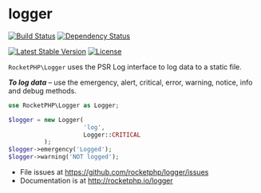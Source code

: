 # logger

[![Build Status](https://travis-ci.org/rocketphp/logger.svg?branch=master)](https://travis-ci.org/rocketphp/logger)
[![Dependency Status](https://www.versioneye.com/user/projects/55e5f05b8c0f62001b000518/badge.svg?style=flat)](https://www.versioneye.com/user/projects/55e5f05b8c0f62001b000518)

[![Latest Stable Version](https://poser.pugx.org/rocketphp/logger/v/stable)](https://packagist.org/packages/rocketphp/logger)
[![License](https://poser.pugx.org/rocketphp/logger/license)](https://packagist.org/packages/rocketphp/logger)

`RocketPHP\Logger` uses the PSR Log interface to log data to a static file.

**_To log data_** – use the emergency, alert, critical, error, warning, notice, info and debug methods.

```php
use RocketPHP\Logger as Logger;

$logger = new Logger(
                     'log', 
                     Logger::CRITICAL
          );
$logger->emergency('Logged');
$logger->warning('NOT logged');
```

- File issues at https://github.com/rocketphp/logger/issues
- Documentation is at http://rocketphp.io/logger
